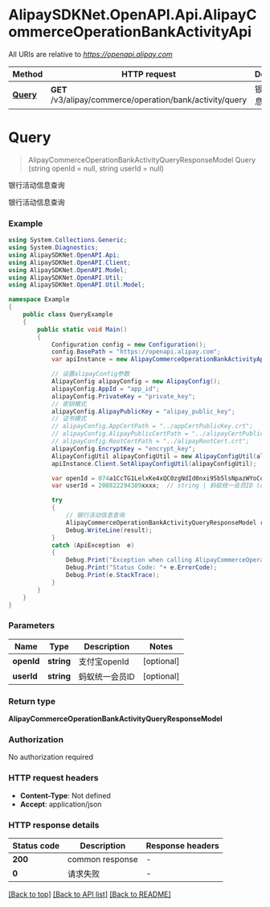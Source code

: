 # AlipaySDKNet.OpenAPI.Api.AlipayCommerceOperationBankActivityApi

All URIs are relative to *https://openapi.alipay.com*

Method | HTTP request | Description
------------- | ------------- | -------------
[**Query**](AlipayCommerceOperationBankActivityApi.md#query) | **GET** /v3/alipay/commerce/operation/bank/activity/query | 银行活动信息查询


<a name="query"></a>
# **Query**
> AlipayCommerceOperationBankActivityQueryResponseModel Query (string openId = null, string userId = null)

银行活动信息查询

银行活动信息查询

### Example
```csharp
using System.Collections.Generic;
using System.Diagnostics;
using AlipaySDKNet.OpenAPI.Api;
using AlipaySDKNet.OpenAPI.Client;
using AlipaySDKNet.OpenAPI.Model;
using AlipaySDKNet.OpenAPI.Util;
using AlipaySDKNet.OpenAPI.Util.Model;

namespace Example
{
    public class QueryExample
    {
        public static void Main()
        {
            Configuration config = new Configuration();
            config.BasePath = "https://openapi.alipay.com";
            var apiInstance = new AlipayCommerceOperationBankActivityApi(config);

            // 设置alipayConfig参数
            AlipayConfig alipayConfig = new AlipayConfig();
            alipayConfig.AppId = "app_id";
            alipayConfig.PrivateKey = "private_key";
            // 密钥模式
            alipayConfig.AlipayPublicKey = "alipay_public_key";
            // 证书模式
            // alipayConfig.AppCertPath = "../appCertPublicKey.crt";
            // alipayConfig.AlipayPublicCertPath = "../alipayCertPublicKey_RSA2.crt";
            // alipayConfig.RootCertPath = "../alipayRootCert.crt";
            alipayConfig.EncryptKey = "encrypt_key";
            AlipayConfigUtil alipayConfigUtil = new AlipayConfigUtil(alipayConfig);
            apiInstance.Client.SetAlipayConfigUtil(alipayConfigUtil);

            var openId = 074a1CcTG1LelxKe4xQC0zgNdId0nxi95b5lsNpazWYoCo5;  // string | 支付宝openId (optional) 
            var userId = 208822294389xxxx;  // string | 蚂蚁统一会员ID (optional) 

            try
            {
                // 银行活动信息查询
                AlipayCommerceOperationBankActivityQueryResponseModel result = apiInstance.Query(openId, userId);
                Debug.WriteLine(result);
            }
            catch (ApiException  e)
            {
                Debug.Print("Exception when calling AlipayCommerceOperationBankActivityApi.Query: " + e.Message );
                Debug.Print("Status Code: "+ e.ErrorCode);
                Debug.Print(e.StackTrace);
            }
        }
    }
}
```

### Parameters

Name | Type | Description  | Notes
------------- | ------------- | ------------- | -------------
 **openId** | **string**| 支付宝openId | [optional] 
 **userId** | **string**| 蚂蚁统一会员ID | [optional] 

### Return type

**AlipayCommerceOperationBankActivityQueryResponseModel**

### Authorization

No authorization required

### HTTP request headers

 - **Content-Type**: Not defined
 - **Accept**: application/json


### HTTP response details
| Status code | Description | Response headers |
|-------------|-------------|------------------|
| **200** | common response |  -  |
| **0** | 请求失败 |  -  |

[[Back to top]](#) [[Back to API list]](../README.md#documentation-for-api-endpoints) [[Back to README]](../README.md)

